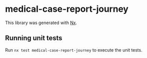 # medical-case-report-journey

This library was generated with [Nx](https://nx.dev).

## Running unit tests

Run `nx test medical-case-report-journey` to execute the unit tests.
